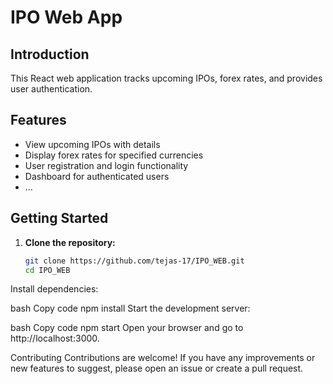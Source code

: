 # IPO Web App

## Introduction

This React web application tracks upcoming IPOs, forex rates, and provides user authentication.

## Features

- View upcoming IPOs with details
- Display forex rates for specified currencies
- User registration and login functionality
- Dashboard for authenticated users
- ...

## Getting Started

1. **Clone the repository:**

   ```bash
   git clone https://github.com/tejas-17/IPO_WEB.git
   cd IPO_WEB
Install dependencies:

bash
Copy code
npm install
Start the development server:

bash
Copy code
npm start
Open your browser and go to http://localhost:3000.

Contributing
Contributions are welcome! If you have any improvements or new features to suggest, please open an issue or create a pull request.

